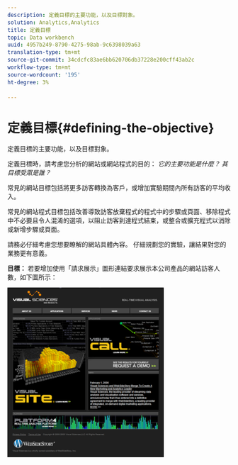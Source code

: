 ```yaml
---
description: 定義目標的主要功能，以及目標對象。
solution: Analytics,Analytics
title: 定義目標
topic: Data workbench
uuid: 4957b249-8790-4275-98ab-9c6398039a63
translation-type: tm+mt
source-git-commit: 34cdcfc83ae6bb620706db37228e200cff43ab2c
workflow-type: tm+mt
source-wordcount: '195'
ht-degree: 3%

---
```



# 定義目標{#defining-the-objective}

定義目標的主要功能，以及目標對象。

定義目標時，請考慮您分析的網站或網站程式的目的： *它的主要功能是什麼？ 其目標受眾是誰？*

常見的網站目標包括將更多訪客轉換為客戶，或增加實驗期間內所有訪客的平均收入。

常見的網站程式目標包括改善導致訪客放棄程式的程式中的步驟或頁面、移除程式中不必要且令人混淆的選項，以阻止訪客到達程式結束，或整合或擴充程式以消除或新增步驟或頁面。

請務必仔細考慮您想要瞭解的網站具體內容。 仔細規劃您的實驗，讓結果對您的業務更有意義。

**目標：** 若要增加使用「請求展示」圖形連結要求展示本公司產品的網站訪客人數，如下圖所示：

![](assets/ControlPage.png)

